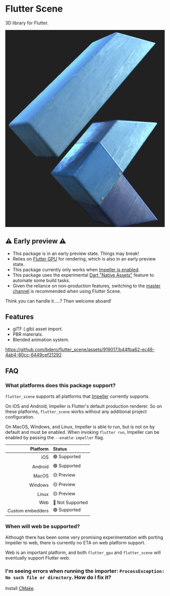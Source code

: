 # Flutter Scene

3D library for Flutter.

![Failed to load Screenshot](./screenshots/flutter_scene_logo.png)

## ⚠️ Early preview ⚠️

- This package is in an early preview state. Things may break!
- Relies on [Flutter GPU](https://github.com/flutter/engine/blob/main/docs/impeller/Flutter-GPU.md) for rendering, which is also in an early preview state.
- This package currently only works when [Impeller is enabled](https://docs.flutter.dev/perf/impeller#availability).
- This package uses the experimental [Dart "Native Assets"](https://github.com/dart-lang/sdk/issues/50565) feature to automate some build tasks.
- Given the reliance on non-production features, switching to the [master channel](https://docs.flutter.dev/release/upgrade#other-channels) is recommended when using Flutter Scene.

Think you can handle it.....? Then welcome aboard!

## Features

* glTF (.glb) asset import.
* PBR materials.
* Blended animation system.

https://github.com/bdero/flutter_scene/assets/919017/b44fba62-ec48-4ab4-80cc-6449cef21292

## FAQ

### What platforms does this package support?

`flutter_scene` supports all platforms that [Impeller](https://docs.flutter.dev/perf/impeller#availability) currently supports.

On iOS and Android, Impeller is Flutter's default production renderer. So on these platforms, `flutter_scene` works without any additional project configuration.

On MacOS, Windows, and Linux, Impeller is able to run, but is not on by default and must be enabled. When invoking `flutter run`, Impeller can be enabled by passing the `--enable-impeller` flag.

|         Platform | Status          |
| ---------------: | :-------------- |
|              iOS | 🟢 Supported     |
|          Android | 🟢 Supported     |
|            MacOS | 🟡 Preview       |
|          Windows | 🟡 Preview       |
|            Linux | 🟡 Preview       |
|              Web | 🔴 Not Supported |
| Custom embedders | 🟢 Supported     |

### When will web be supported?

Although there has been some very promising experimentation with porting Impeller to web, there is currently no ETA on web platform support.

Web is an important platform, and both `flutter_gpu` and `flutter_scene` will eventually support Flutter web.

### I'm seeing errors when running the importer: `ProcessException: No such file or directory`. How do I fix it?

Install [CMake](https://cmake.org/download/).

